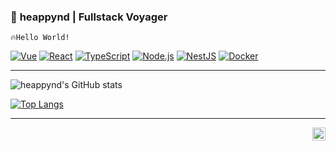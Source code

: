 ### 🚀 **heappynd** | Fullstack Voyager

`🔥Hello World!`  

[![Vue](https://img.shields.io/badge/-Vue-4FC08D?logo=vue.js&logoColor=white)](https://vuejs.org/)
[![React](https://img.shields.io/badge/-React-61DAFB?logo=react&logoColor=black)](https://react.dev/)
[![TypeScript](https://img.shields.io/badge/-TypeScript-3178C6?logo=typescript&logoColor=white)](https://www.typescriptlang.org/)
[![Node.js](https://img.shields.io/badge/-Node.js-339933?logo=node.js&logoColor=white)](https://nodejs.org/)
[![NestJS](https://img.shields.io/badge/-NestJS-E0234E?logo=nestjs&logoColor=white)](https://nestjs.com/)
[![Docker](https://img.shields.io/badge/Docker-2496ED?logo=docker&logoColor=white)](https://www.docker.com/)

---

![heappynd's GitHub stats](https://github-readme-stats.vercel.app/api?username=heappynd&count_private=true)

[![Top Langs](https://github-readme-stats.vercel.app/api/top-langs/?username=heappynd)](https://github.com/anuraghazra/github-readme-stats)

---

<a href="https://twitter.com/heappynd">
  <img align="right" alt="heappynd | Twitter" width="21px" src="https://raw.githubusercontent.com/anuraghazra/anuraghazra/master/assets/twitter.svg" />
</a>
